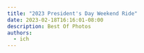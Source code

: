 ```yaml
---
title: "2023 President's Day Weekend Ride"
date: 2023-02-18T16:16:01-08:00
description: Best Of Photos
authors:
  - ich
---
```


